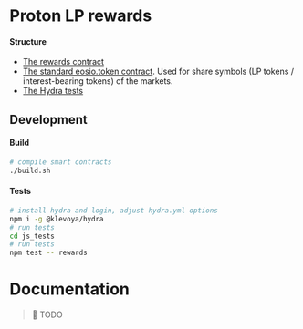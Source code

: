 # Proton LP rewards

#### Structure

- [The rewards contract](./lending)
- [The standard eosio.token contract](./eosio.token). Used for share symbols (LP tokens / interest-bearing tokens) of the markets.
- [The Hydra tests](./js_test)

## Development

#### Build

```bash
# compile smart contracts
./build.sh
```

#### Tests

```bash
# install hydra and login, adjust hydra.yml options
npm i -g @klevoya/hydra
# run tests
cd js_tests
# run tests
npm test -- rewards
```

# Documentation

> 🚧 TODO